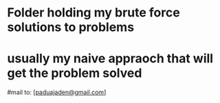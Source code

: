 # Folder holding my brute force solutions to problems
# usually my naive appraoch that will get the problem solved
#mail to: [paduajaden@gmail.com]
